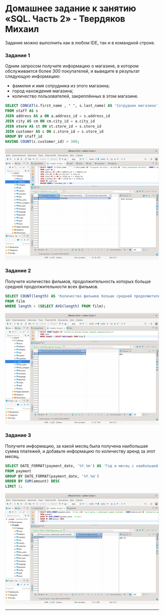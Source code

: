 # Домашнее задание к занятию «SQL. Часть 2» - Твердяков Михаил

Задание можно выполнить как в любом IDE, так и в командной строке.

### Задание 1

Одним запросом получите информацию о магазине, в котором обслуживается более 300 покупателей, и выведите в результат следующую информацию: 
- фамилия и имя сотрудника из этого магазина;
- город нахождения магазина;
- количество пользователей, закреплённых в этом магазине.
```sql
SELECT CONCAT(s.first_name , " ", s.last_name) AS 'Сотрудник магазина', cm.city AS 'Город нахождения магазина', COUNT(c.customer_id) AS 'Количество покупателей'
FROM staff AS s
JOIN address AS a ON a.address_id = s.address_id
JOIN city AS cm ON cm.city_id = a.city_id
JOIN store AS st ON st.store_id = s.store_id
JOIN customer AS c ON c.store_id = s.store_id
GROUP BY staff_id
HAVING COUNT(c.customer_id) > 300;
```
![png](https://github.com/tverdyakov/12.04_SQL_2/blob/main/screenshots/Задание%201.png)

### Задание 2

Получите количество фильмов, продолжительность которых больше средней продолжительности всех фильмов.
```sql
SELECT COUNT(length) AS 'Количество фильмов больше средней продолжительности'
FROM film
WHERE length > (SELECT AVG(length) FROM film);
```
![png](https://github.com/tverdyakov/12.04_SQL_2/blob/main/screenshots/Задание%202.png)

### Задание 3

Получите информацию, за какой месяц была получена наибольшая сумма платежей, и добавьте информацию по количеству аренд за этот месяц.
```sql
SELECT DATE_FORMAT(payment_date, '%Y.%m') AS 'Год и месяц c наибольшей суммой платежей', COUNT(rental_id) AS 'Количество аренд за месяц'
FROM payment
GROUP BY DATE_FORMAT(payment_date, '%Y.%m')
ORDER BY SUM(amount) DESC
LIMIT 1;
```
![png](https://github.com/tverdyakov/12.04_SQL_2/blob/main/screenshots/Задание%203.2.png)

---
